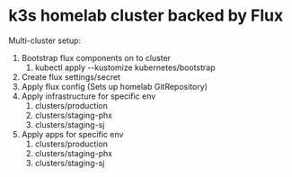 # k3s homelab cluster backed by Flux

Multi-cluster setup:

1. Bootstrap flux components on to cluster
   1. kubectl apply --kustomize kubernetes/bootstrap
2. Create flux settings/secret
3. Apply flux config (Sets up homelab GitRepository)
4. Apply infrastructure for specific env
   1. clusters/production
   2. clusters/staging-phx
   3. clusters/staging-sj
5. Apply apps for specific env
   1. clusters/production
   2. clusters/staging-phx
   3. clusters/staging-sj
